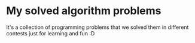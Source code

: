# My solved algorithm problems

It's a collection of programming problems that we solved them in different contests just for learning and fun :D
